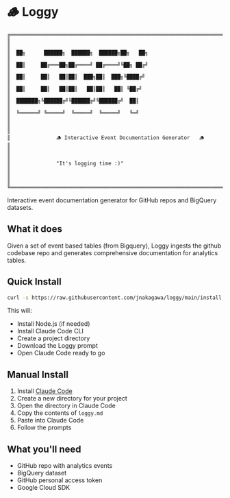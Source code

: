 # 🪵 Loggy

```
╔══════════════════════════════════════════════════════════════════════════════════════╗
║                                                                                      ║
║  ██╗      ██████╗  ██████╗  ██████╗██╗   ██╗                                         ║
║  ██║     ██╔═══██╗██╔════╝ ██╔════╝╚██╗ ██╔╝                                         ║
║  ██║     ██║   ██║██║  ███╗██║  ███╗╚████╔╝                                          ║
║  ██║     ██║   ██║██║   ██║██║   ██║ ╚██╔╝                                           ║
║  ███████╗╚██████╔╝╚██████╔╝╚██████╔╝  ██║                                            ║
║  ╚══════╝ ╚═════╝  ╚═════╝  ╚═════╝   ╚═╝                                            ║
║                                                                                      ║
║               🪵 Interactive Event Documentation Generator   🪵                       ║
║                                                                                      ║
║               "It's logging time :)"                                                 ║
║                                                                                      ║
╚══════════════════════════════════════════════════════════════════════════════════════╝
```

Interactive event documentation generator for GitHub repos and BigQuery datasets.

## What it does
Given a set of event based tables (from Bigquery), Loggy ingests the github codebase repo and generates comprehensive documentation for analytics tables.

## Quick Install

```bash
curl -s https://raw.githubusercontent.com/jnakagawa/loggy/main/install.sh | bash
```

This will:
- Install Node.js (if needed)
- Install Claude Code CLI
- Create a project directory
- Download the Loggy prompt
- Open Claude Code ready to go

## Manual Install

1. Install [Claude Code](https://claude.ai/code)
2. Create a new directory for your project
3. Open the directory in Claude Code
4. Copy the contents of `loggy.md`
5. Paste into Claude Code
6. Follow the prompts

## What you'll need

- GitHub repo with analytics events
- BigQuery dataset
- GitHub personal access token  
- Google Cloud SDK